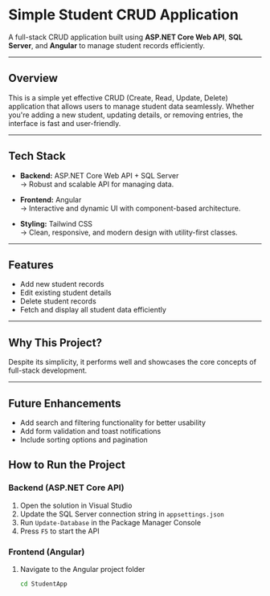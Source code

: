 #  Simple Student CRUD Application

A full-stack CRUD application built using **ASP.NET Core Web API**, **SQL Server**, and **Angular** to manage student records efficiently.

---

##  Overview

This is a simple yet effective CRUD (Create, Read, Update, Delete) application that allows users to manage student data seamlessly. Whether you're adding a new student, updating details, or removing entries, the interface is fast and user-friendly.

---

##  Tech Stack

- **Backend:** ASP.NET Core Web API + SQL Server  
  → Robust and scalable API for managing data.

- **Frontend:** Angular  
  → Interactive and dynamic UI with component-based architecture.

- **Styling:** Tailwind CSS  
  → Clean, responsive, and modern design with utility-first classes.

---

##  Features

-  Add new student records  
-  Edit existing student details  
-  Delete student records  
-  Fetch and display all student data efficiently  

---

##  Why This Project?

Despite its simplicity, it performs well and showcases the core concepts of full-stack development.

---

##  Future Enhancements

-  Add search and filtering functionality for better usability  
-  Add form validation and toast notifications  
-  Include sorting options and pagination  



##  How to Run the Project

###  Backend (ASP.NET Core API)

1. Open the solution in Visual Studio
2. Update the SQL Server connection string in `appsettings.json`
3. Run `Update-Database` in the Package Manager Console
4. Press `F5` to start the API

###  Frontend (Angular)

1. Navigate to the Angular project folder  
   ```bash
   cd StudentApp
